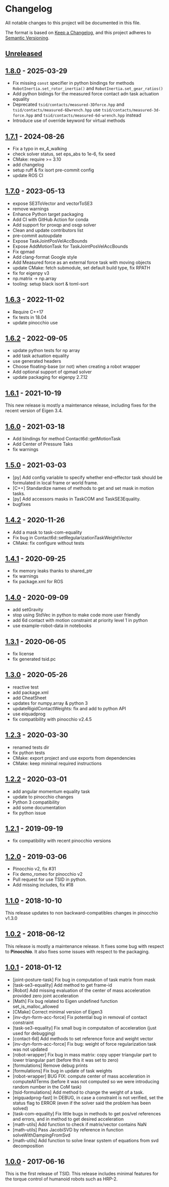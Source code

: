 # Changelog

All notable changes to this project will be documented in this file.

The format is based on [Keep a Changelog](https://keepachangelog.com/en/1.0.0/),
and this project adheres to [Semantic Versioning](https://semver.org/spec/v2.0.0.html).

## [Unreleased]

## [1.8.0] - 2025-03-29

- Fix missing `const` specifier in python bindings for methods `RobotInertia.set_rotor_inertia()`
 and `RobotInertia.set_gear_ratios()`
- Add python bidings for the measured force contact adn task actuation equality
- Deprecated `tsid/contacts/measured-3Dforce.hpp` and `tsid/contacts/measured-6Dwrench.hpp`
  use `tsid/contacts/measured-3d-force.hpp` and `tsid/contacts/measured-6d-wrench.hpp` instead
- Introduce use of override keyword for virtual methods

## [1.7.1] - 2024-08-26

- Fix a typo in ex_4_walking
- check solver status, set eps_abs to 1e-6, fix seed
- CMake: require >= 3.10
- add changelog
- setup ruff & fix isort pre-commit config
- update ROS CI

## [1.7.0] - 2023-05-13

- expose SE3ToVector and vectorToSE3
- remove warnings
- Enhance Python target packaging
- Add CI with GitHub Action for conda
- Add support for proxqp and osqp solver
- Clean and update contributors list
- pre-commit autoupdate
- Expose TaskJointPosVelAccBounds
- Expose AddMotionTask for TaskJointPosVelAccBounds
- Fix qpmad
- Add clang-format Google style
- Add Measured force as an external force task with moving objects
- update CMake: fetch submodule, set default build type, fix RPATH
- fix for eigenpy v3
- np.matrix → np.array
- tooling: setup black isort & toml-sort

## [1.6.3] - 2022-11-02

- Require C++17
- fix tests in 18.04
- update pinocchio use

## [1.6.2] - 2022-09-05

- update python tests for np array
- add task actuation equality
- use generated headers
- Choose floating-base (or not) when creating a robot wrapper
- Add optional support of qpmad solver
- update packaging for eigenpy 2.7.12

## [1.6.1] - 2021-10-19

This new release is mostly a maintenance release, including fixes for the recent version of Eigen 3.4.

## [1.6.0] - 2021-03-18

- Add bindings for method Contact6d::getMotionTask
- Add Center of Pressure Taks
- fix warnings

## [1.5.0] - 2021-03-03

- [py] Add config variable to specify whether end-effector task should
   be formulated in local frame or world frame.
- [C++] Standardize names of methods to get and set mask in motion tasks.
- [py] Add accessors masks in TaskCOM and TaskSE3Equality.
- bugfixes

## [1.4.2] - 2020-11-26

- Add a mask to task-com-equality
- Fix bug in Contact6d::setRegularizationTaskWeightVector
- CMake: fix configure without tests

## [1.4.1] - 2020-09-25

- fix memory leaks thanks to shared_ptr
- fix warnings
- fix package.xml for ROS

## [1.4.0] - 2020-09-09

- add setGravity
- stop using StdVec in python to make code more user friendly
- add 6d contact with motion constraint at priority level 1 in python
- use example-robot-data in notebooks

## [1.3.1] - 2020-06-05

- fix license
- fix generated tsid.pc

## [1.3.0] - 2020-05-26

- reactive test
- add package.xml
- add CheatSheet
- updates for numpy.array & python 3
- updateRigidContactWeights: fix and add to python API
- use eiquadprog
- fix compatibility with pinocchio v2.4.5

## [1.2.3] - 2020-03-30

- renamed tests dir
- fix python tests
- CMake: export project and use exports from dependencies
- CMake: keep minimal required instructions

## [1.2.2] - 2020-03-01

- add angular momentum equality task
- update to pinocchio changes
- Python 3 compatibility
- add some documentation
- fix python issue

## [1.2.1] - 2019-09-19

- fix compatibility with recent pinocchio versions

## [1.2.0] - 2019-03-06

- Pinocchio v2, fix #31
- Fix demo_romeo for pinocchio v2
- Pull request for use TSID in python.
- Add missing includes, fix #18

## [1.1.0] - 2018-10-10

This release updates to non backward-compatibles changes in pinocchio v1.3.0

## [1.0.2] - 2018-06-12

This release is mostly a maintenance release.
It fixes some bug with respect to **Pinocchio**.
It also fixes some issues with respect to the packaging.

## [1.0.1] - 2018-01-12

- [joint-posture-task] Fix bug in computation of task matrix from mask
- [task-se3-equality] Add method to get frame-id
- [Robot] Add missing evaluation of the center of mass acceleration provided zero joint acceleration
- [Math] Fix bug related to Eigen undefined function set_is_malloc_allowed
- [CMake] Correct minimal version of Eigen3
- [inv-dyn-form-acc-force] Fix potential bug in removal of contact constraint
- [task-se3-equality] Fix small bug in computaiton of acceleration (just used for debugging)
- [contact-6d] Add methods to set reference force and weight vector
- [inv-dyn-form-acc-force] Fix bug: weight of force regularization task was not updated
- [robot-wrapper] Fix bug in mass matrix: copy upper triangular part to lower triangular part (before this it was set to zero)
- [formulations] Remove debug prints
- [formulations] Fix bug in update of task weights
- [robot-wrapper] BUG FIX: compute center of mass acceleration in computeAllTerms (before it was not computed so we were introducing random number in the CoM task)
- [tsid-formulations] Add method to change the weight of a task.
- [eigquadprog-fast] In DEBUG, in case a constraint is not verified, set the status flag to ERROR (even if the solver said the problem has been solved)
- [task-com-equality] Fix little bugs in methods to get pos/vel references and errors, and in method to get desired acceleration
- [math-utils] Add function to check if matrix/vector contains NaN
- [math-utils] Pass JacobiSVD by reference in function solveWithDampingFromSvd
- [math-utils] Add function to solve linear system of equations from svd decomposition

## [1.0.0] - 2017-06-16

This is the first release of TSID.
This release includes minimal features for the torque control of humanoid robots such as HRP-2.

[Unreleased]: https://github.com/stack-of-tasks/tsid/compare/v1.8.0...HEAD
[1.8.0]: https://github.com/stack-of-tasks/tsid/compare/v1.7.1...v1.8.0
[1.7.1]: https://github.com/stack-of-tasks/tsid/compare/v1.7.0...v1.7.1
[1.7.0]: https://github.com/stack-of-tasks/tsid/compare/v1.6.3...v1.7.0
[1.6.3]: https://github.com/stack-of-tasks/tsid/compare/v1.6.2...v1.6.3
[1.6.2]: https://github.com/stack-of-tasks/tsid/compare/v1.6.1...v1.6.2
[1.6.1]: https://github.com/stack-of-tasks/tsid/compare/v1.6.0...v1.6.1
[1.6.0]: https://github.com/stack-of-tasks/tsid/compare/v1.5.0...v1.6.0
[1.5.0]: https://github.com/stack-of-tasks/tsid/compare/v1.4.2...v1.5.0
[1.4.2]: https://github.com/stack-of-tasks/tsid/compare/v1.4.1...v1.4.2
[1.4.1]: https://github.com/stack-of-tasks/tsid/compare/v1.4.0...v1.4.1
[1.4.0]: https://github.com/stack-of-tasks/tsid/compare/v1.3.1...v1.4.0
[1.3.1]: https://github.com/stack-of-tasks/tsid/compare/v1.3.0...v1.3.1
[1.3.0]: https://github.com/stack-of-tasks/tsid/compare/v1.2.3...v1.3.0
[1.2.3]: https://github.com/stack-of-tasks/tsid/compare/v1.2.2...v1.2.3
[1.2.2]: https://github.com/stack-of-tasks/tsid/compare/v1.2.1...v1.2.2
[1.2.1]: https://github.com/stack-of-tasks/tsid/compare/v1.2.0...v1.2.1
[1.2.0]: https://github.com/stack-of-tasks/tsid/compare/v1.1.0...v1.2.0
[1.1.0]: https://github.com/stack-of-tasks/tsid/compare/v1.0.2...v1.1.0
[1.0.2]: https://github.com/stack-of-tasks/tsid/compare/v1.0.1...v1.0.2
[1.0.1]: https://github.com/stack-of-tasks/tsid/compare/v1.0.0...v1.0.1
[1.0.0]: https://github.com/stack-of-tasks/tsid/releases/tag/v1.0.0
